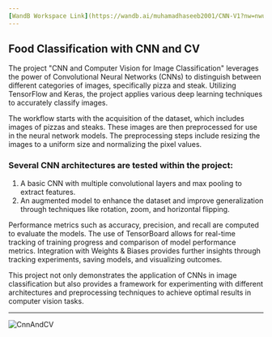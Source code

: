 ```yaml
---
[WandB Workspace Link](https://wandb.ai/muhamadhaseeb2001/CNN-V1?nw=nwusermuhamadhaseeb2001)
---
```


## Food Classification with CNN and CV

The project "CNN and Computer Vision for Image Classification" leverages the power of Convolutional Neural Networks (CNNs) to distinguish between different categories of images, specifically pizza and steak. Utilizing TensorFlow and Keras, the project applies various deep learning techniques to accurately classify images.

The workflow starts with the acquisition of the dataset, which includes images of pizzas and steaks. These images are then preprocessed for use in the neural network models. The preprocessing steps include resizing the images to a uniform size and normalizing the pixel values.

### Several CNN architectures are tested within the project:
1. A basic CNN with multiple convolutional layers and max pooling to extract features.
2. An augmented model to enhance the dataset and improve generalization through techniques like rotation, zoom, and horizontal flipping.

Performance metrics such as accuracy, precision, and recall are computed to evaluate the models. The use of TensorBoard allows for real-time tracking of training progress and comparison of model performance metrics. Integration with Weights & Biases provides further insights through tracking experiments, saving models, and visualizing outcomes.

This project not only demonstrates the application of CNNs in image classification but also provides a framework for experimenting with different architectures and preprocessing techniques to achieve optimal results in computer vision tasks.

---

![CnnAndCV](https://github.com/haseebrj17/CNNandCV/assets/56214816/c1cd4e35-fa1b-47d2-a2f0-9ada65f51630)
